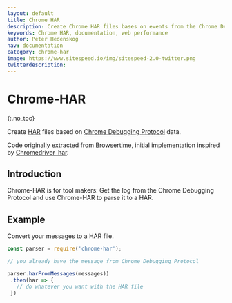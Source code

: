 ```yaml
---
layout: default
title: Chrome HAR
description: Create Chrome HAR files bases on events from the Chrome Debugging Protocol.
keywords: Chrome HAR, documentation, web performance
author: Peter Hedenskog
nav: documentation
category: chrome-har
image: https://www.sitespeed.io/img/sitespeed-2.0-twitter.png
twitterdescription:
---
```


# Chrome-HAR
{:.no_toc}

Create [HAR](http://www.softwareishard.com/blog/har-12-spec/) files based on [Chrome Debugging Protocol](https://developer.chrome.com/devtools/docs/debugger-protocol) data.

Code originally extracted from [Browsertime](https://github.com/sitespeedio/browsertime), initial implementation inspired by [Chromedriver_har](https://github.com/woodsaj/chromedriver_har).


## Introduction

Chrome-HAR is for tool makers: Get the log from the Chrome Debugging Protocol and use Chrome-HAR to parse it to a HAR.

## Example

Convert your messages to a HAR file.

~~~javascript
const parser = require('chrome-har');

// you already have the message from Chrome Debugging Protocol

parser.harFromMessages(messages))
 .then(har => {
   // do whatever you want with the HAR file
 })
~~~
